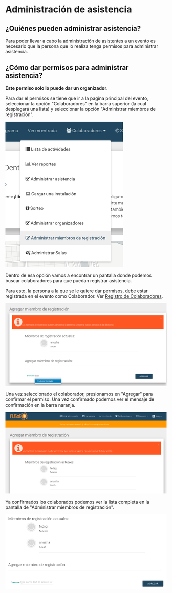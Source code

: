 # Administración de asistencia

## ¿Quiénes pueden administrar asistencia?
Para poder llevar a cabo la administración de asistentes a un evento es necesario que la persona que lo realiza tenga
permisos para administrar asistencia.

## ¿Cómo dar permisos para administrar asistencia?
**Este permiso solo lo puede dar un organizador**.

Para dar el permisos se tiene que ir a la pagina principal del evento, seleccionar la opción "Colaboradores"
en la barra superior (la cual desplegará una lista) y seleccionar la opción "Administrar miembros de registración".

![](assets/add-registrador.png)

Dentro de esa opción vamos a encontrar un pantalla donde podemos buscar colaboradores para que puedan registrar asistencia.

Para esto, la persona a la que se le quiere dar permisos, debe estar registrada en el evento como Colaborador. Ver
[Registro de Colaboradores](registro-de-colaboradores.md).

![](assets/miembros-registracion-add.png)

Una vez seleccionado el colaborador, presionamos en "Agregar" para confirmar el permiso.
Una vez confirmado podemos ver el mensaje de confirmación en la barra naranja.

![](assets/miembros-registracion2.png)

Ya confirmados los colaborados podemos ver la lista completa en la pantalla de "Administrar miembros de registración".

![](assets/miembros-registracion.png)
